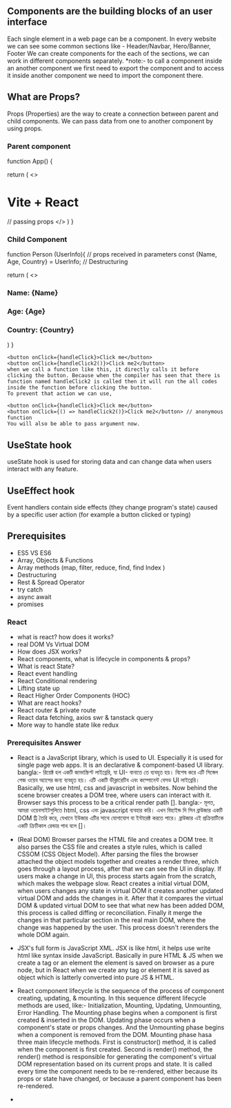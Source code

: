 ## Components are the building blocks of an user interface
Each single element in a web page can be a component.
In every website we can see some common sections like - Header/Navbar, Hero/Banner, Footer
We can create components for the each of the sections, we can work in different components separately.
*note:- to call a component inside an another component we first need to export the component and
to access it inside another component we need to import the component there.

## What are Props?
Props (Properties) are the way to create a connection between parent and child components.
We can pass data from one to another component by using props.

### Parent component
function App() {

  return (
    <>
      <h1>Vite + React</h1>
      <Person Name='Dinar' Age='18' Country='Bangladesh'></Person> // passing props
    </>
  )
}

### Child Component
function Person (UserInfo){             // props received in parameters
  const {Name, Age, Country} = UserInfo; // Destructuring

return (
  <>
  <h3>Name: {Name}</h3>
  <h3>Age: {Age}</h3>
  <h3>Country: {Country}</h3>
  </>
)
}


    <button onClick={handleClick}>Click me</button>
    <button onClick={handleClick2()}>Click me2</button>
    when we call a function like this, it directly calls it before clicking the button. Because when the compiler has seen that there is function named handleClick2 is called then it will run the all codes inside the function before clicking the button.
    To prevent that action we can use, 

    <button onClick={handleClick}>Click me</button>
    <button onClick={() => handleClick2()}>Click me2</button> // anonymous function
    You will also be able to pass argument now.

## UseState hook 
useState hook is used for storing data and can change data when users interact with any feature.

## UseEffect hook
Event handlers contain side effects (they change program's state) caused by a specific user action (for example a button clicked or typing)


## Prerequisites
- ES5 VS ES6
- Array, Objects & Functions
- Array methods (map, filter, reduce, find, find Index )
- Destructuring
- Rest & Spread Operator
- try catch
- async await
- promises

### React
- what is react? how does it works?
- real DOM Vs Virtual DOM 
- How does JSX works?
- React components, what is lifecycle in components & props?
- What is react State?
- React event handling
- React Conditional rendering
- Lifting state up
- React Higher Order Components (HOC)
- What are react hooks?
- React router & private route
- React data fetching, axios swr & tanstack query 
- More way to handle state like redux
### Prerequisites Answer
- React is a JavaScript library, which is used to UI. Especially it is used for single page web apps. It is an declarative & component-based UI library.     bangla:- রিয়েক্ট হল একটি জাভাস্ক্রিপ্ট লাইব্রেরি, যা UI- বানাতে তে ব্যবহৃত হয়। বিশেষ করে এটি সিঙ্গেল পেজ ওয়েব অ্যাপের জন্য ব্যবহৃত হয়। এটি একটি ডীক্লারেটিব এবং কম্পোনেন্ট বেসড UI লাইব্রেরি। Basically, we use html, css and javascript in websites. Now behind the scene browser creates a DOM tree, where users can interact with it. Browser says this process to be a critical render path [].                        bangla:- মূলত, আমরা ওয়েবসাইটগুলিতে html, css এবং javascript ব্যবহার করি। এখন বিহাইন্ড দি সিন ব্রাউজার একটি DOM ট্রি তৈরি করে, যেখানে ইউজার এটির সাথে যোগাযোগ বা ইন্টারেক্ট করতে পারে। ব্রাউজার এই প্রক্রিয়াটিকে একটি ক্রিটিকাল রেন্ডার পাথ বলে []।
- (Real DOM) Browser parses the HTML file and creates a DOM tree. It also parses the CSS file and creates a style rules, which is called CSSOM (CSS Object Model). After parsing the files the browser attached the object models together and creates a render three, which goes through a layout process, after that we can see the UI in display. If users make a change in UI, this process starts again from the scratch, which makes the webpage slow. React creates a initial virtual DOM, when users changes any state in virtual DOM it creates another updated virtual DOM and adds the changes in it. After that it compares the virtual DOM & updated virtual DOM to see that what new has been added DOM, this process is called diffing or reconciliation. Finally it merge the changes in that particular section in the real main DOM, where the change was happened by the user. This process doesn't rerenders the whole DOM again.

- JSX's full form is JavaScript XML. JSX is like html, it helps use write html like syntax inside JavaScript. Basically in pure HTML & JS when we create a tag or an element the element is saved on browser as a pure node, but in React when we create any tag or element it is saved as object which is latterly converted into pure JS & HTML.
- React component lifecycle is the sequence of the process of component creating, updating, & mounting. In this sequence different lifecycle methods are used, like:- Initialization, Mounting, Updating, Unmounting, Error Handling. The Mounting phase begins when a component is first created & inserted in the DOM. Updating phase occurs when a component's state or props changes. And the Unmounting phase begins when a component is removed from the DOM. Mounting phase hasa three main lifecycle methods. First is constructor() method, it is called when the component is first created. Second is render() method, the render() method is responsible for generating the component's virtual DOM representation based on its current props and state. It is called every time the component needs to be re-rendered, either because its props or state have changed, or because a parent component has been re-rendered.
- 